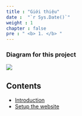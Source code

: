 ```yaml
---
title : "Giới thiệu"
date :  "`r Sys.Date()`" 
weight : 1 
chapter : false
pre : " <b> 1. </b> "
---
```


### Diagram for this project

![](/WorkShop2/01.intro-prepare/1.1.intro/01.png?featherlight=false&width=50pc)

## Contents

- [Introduction](1.1-intro/)
- [Setup the website](1.2-setup/)

